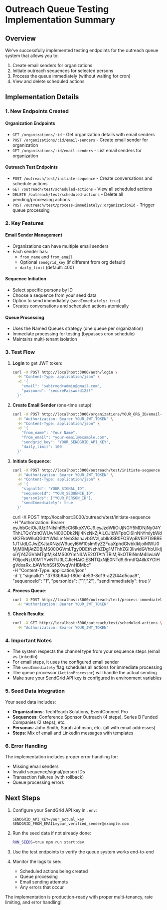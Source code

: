 # Outreach Queue Testing Implementation Summary

## Overview

We've successfully implemented testing endpoints for the outreach queue system that allows you to:

1. Create email senders for organizations
2. Initiate outreach sequences for selected persons
3. Process the queue immediately (without waiting for cron)
4. View and delete scheduled actions

## Implementation Details

### 1. New Endpoints Created

#### Organization Endpoints

- `GET /organizations/:id` - Get organization details with email senders
- `POST /organizations/:id/email-senders` - Create email sender for organization
- `GET /organizations/:id/email-senders` - List email senders for organization

#### Outreach Test Endpoints

- `POST /outreach/test/initiate-sequence` - Create conversations and schedule actions
- `GET /outreach/test/scheduled-actions` - View all scheduled actions
- `DELETE /outreach/test/scheduled-actions` - Delete all pending/processing actions
- `POST /outreach/test/process-immediately/:organizationId` - Trigger queue processing

### 2. Key Features

#### Email Sender Management

- Organizations can have multiple email senders
- Each sender has:
  - `from_name` and `from_email`
  - Optional `sendgrid_key` (if different from org default)
  - `daily_limit` (default: 400)

#### Sequence Initiation

- Select specific persons by ID
- Choose a sequence from your seed data
- Option to send immediately (`sendImmediately: true`)
- Creates conversations and scheduled actions atomically

#### Queue Processing

- Uses the Named Queues strategy (one queue per organization)
- Immediate processing for testing (bypasses cron schedule)
- Maintains multi-tenant isolation

### 3. Test Flow

1. **Login** to get JWT token:

   ```bash
   curl -X POST http://localhost:3000/auth/login \
     -H "Content-Type: application/json" \
     -d '{
       "email": "sabirmgd+admin@gmail.com",
       "password": "securePassword123!"
     }'
   ```

2. **Create Email Sender** (one-time setup):

   ```bash
   curl -X POST http://localhost:3000/organizations/YOUR_ORG_ID/email-senders \
     -H "Authorization: Bearer YOUR_JWT_TOKEN" \
     -H "Content-Type: application/json" \
     -d '{
       "from_name": "Your Name",
       "from_email": "your-email@example.com",
       "sendgrid_key": "YOUR_SENDGRID_API_KEY",
       "daily_limit": 100
     }'
   ```

3. **Initiate Sequence**:

   ```bash
   curl -X POST http://localhost:3000/outreach/test/initiate-sequence \
     -H "Authorization: Bearer YOUR_JWT_TOKEN" \
     -H "Content-Type: application/json" \
     -d '{
       "signalId": "YOUR_SIGNAL_ID",
       "sequenceId": "YOUR_SEQUENCE_ID",
       "personIds": ["YOUR_PERSON_ID"],
       "sendImmediately": true
     }'
   ```

   curl -X POST http://localhost:3000/outreach/test/initiate-sequence \
    -H "Authorization: Bearer eyJhbGciOiJIUzI1NiIsInR5cCI6IkpXVCJ9.eyJzdWIiOiJjNGY5MDNjNy04YThhLTQxYzItOWUwNi00ODk2NjI4NzNkZjAiLCJlbWFpbCI6InNhYmlybWdkK2FkbWluQGdtYWlsLmNvbSIsInJvbGVzIjpbIk9SR0FOSVpBVElPTl9BRE1JTiJdLCJwZXJtaXNzaW9ucyI6W10sIm9yZ2FuaXphdGlvbklkIjoiMWU0MjM0MjAtZDBjMS00OGVmLTgyODEtNzhhZDg1MThhZGI3IiwidGVhbUlkIjoiYjY4ZGVhMTgtMjk4MS00YmNlLWE2OTAtYTRlMjRkOTRiNmM4IiwiaWF0IjoxNzU0MTYwNTU3LCJleHAiOjE3NTQxNjE0NTd9.6rmtfQ4ilkXYGIHgVdxaRx_bAWfdhSSf5XwqVnHBMbc" \
    -H "Content-Type: application/json" \
    -d '{
   "signalId": "3793b64d-f80d-4e53-8d19-a22f44d5caa9",
   "sequenceId": "1",
   "personIds": ["1","2"],
   "sendImmediately": true
   }'

4. **Process Queue**:

   ```bash
   curl -X POST http://localhost:3000/outreach/test/process-immediately/YOUR_ORG_ID \
     -H "Authorization: Bearer YOUR_JWT_TOKEN"
   ```

5. **Check Results**:
   ```bash
   curl -X GET http://localhost:3000/outreach/test/scheduled-actions \
     -H "Authorization: Bearer YOUR_JWT_TOKEN"
   ```

### 4. Important Notes

- The system respects the channel type from your sequence steps (email vs LinkedIn)
- For email steps, it uses the configured email sender
- The `sendImmediately` flag schedules all actions for immediate processing
- The queue processor (`ActionProcessor`) will handle the actual sending
- Make sure your SendGrid API key is configured in environment variables

### 5. Seed Data Integration

Your seed data includes:

- **Organizations**: TechReach Solutions, EventConnect Pro
- **Sequences**: Conference Sponsor Outreach (4 steps), Series B Funded Companies (2 steps), etc.
- **Personas**: John Smith, Sarah Johnson, etc. (all with email addresses)
- **Steps**: Mix of email and LinkedIn messages with templates

### 6. Error Handling

The implementation includes proper error handling for:

- Missing email senders
- Invalid sequence/signal/person IDs
- Transaction failures (with rollback)
- Queue processing errors

## Next Steps

1. Configure your SendGrid API key in `.env`:

   ```
   SENDGRID_API_KEY=your_actual_key
   SENDGRID_FROM_EMAIL=your_verified_sender@example.com
   ```

2. Run the seed data if not already done:

   ```bash
   RUN_SEEDS=true npm run start:dev
   ```

3. Use the test endpoints to verify the queue system works end-to-end

4. Monitor the logs to see:
   - Scheduled actions being created
   - Queue processing
   - Email sending attempts
   - Any errors that occur

The implementation is production-ready with proper multi-tenancy, rate limiting, and error handling!
